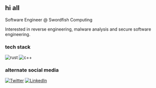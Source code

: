 ## hi all
Software Engineer @ Swordfish Computing

Interested in reverse engineering, malware analysis and secure software engineering.
### tech stack
<p>
<img alt="rust" src="https://img.shields.io/badge/-Rust-FB542B?style=flat-square&logo=rust&logoColor=white" />
<img alt="c++" src="https://img.shields.io/badge/-C++-2088FF?style=flat-square&logo=c%2B%2B&logoColor=white" />
</p>

### alternate social media
<p>
<a href="https://twitter.com/apekros" target="_blank"><img alt="Twitter" src="https://img.shields.io/badge/twitter-%231DA1F2.svg?&style=for-the-badge&logo=twitter&logoColor=white" /></a> <a href="https://www.linkedin.com/in/bayleyfoster" target="_blank"><img alt="LinkedIn" src="https://img.shields.io/badge/linkedin-%230077B5.svg?&style=for-the-badge&logo=linkedin&logoColor=white" /></a>
</p>
